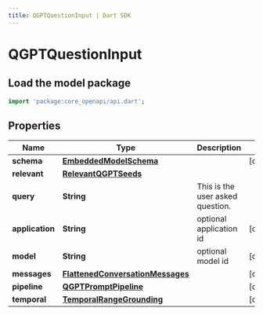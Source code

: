 ```yaml
---
title: QGPTQuestionInput | Dart SDK
---
```


# QGPTQuestionInput

## Load the model package
```dart
import 'package:core_openapi/api.dart';
```

## Properties
Name | Type | Description | Notes
------------ | ------------- | ------------- | -------------
**schema** | [**EmbeddedModelSchema**](EmbeddedModelSchema) |  | [optional] 
**relevant** | [**RelevantQGPTSeeds**](RelevantQGPTSeeds) |  | 
**query** | **String** | This is the user asked question. | 
**application** | **String** | optional application id | [optional] 
**model** | **String** | optional model id | [optional] 
**messages** | [**FlattenedConversationMessages**](FlattenedConversationMessages) |  | [optional] 
**pipeline** | [**QGPTPromptPipeline**](QGPTPromptPipeline) |  | [optional] 
**temporal** | [**TemporalRangeGrounding**](TemporalRangeGrounding) |  | [optional] 




